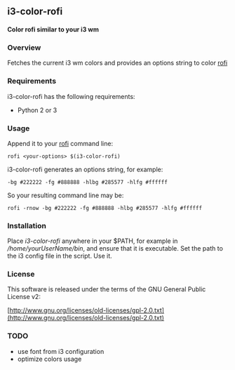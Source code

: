 ## i3-color-rofi

#### Color rofi similar to your i3 wm

### Overview

Fetches the current i3 wm colors and provides an options string to color
[rofi](https://github.com/DaveDavenport/rofi)

### Requirements

i3-color-rofi has the following requirements:

- Python 2 or 3

### Usage

Append it to your [rofi](https://github.com/DaveDavenport/rofi) command line:

    rofi <your-options> $(i3-color-rofi)

i3-color-rofi generates an options string, for example:

    -bg #222222 -fg #888888 -hlbg #285577 -hlfg #ffffff

So your resulting command line may be:

    rofi -rnow -bg #222222 -fg #888888 -hlbg #285577 -hlfg #ffffff

### Installation

Place *i3-color-rofi* anywhere in your $PATH, for example in
*/home/yourUserName/bin*, and ensure that it is executable. Set the path
to the i3 config file in the script. Use it.

### License

This software is released under the terms of the
GNU General Public License v2:

[http://www.gnu.org/licenses/old-licenses/gpl-2.0.txt](http://www.gnu.org/licenses/old-licenses/gpl-2.0.txt)

### TODO

* use font from i3 configuration
* optimize colors usage
